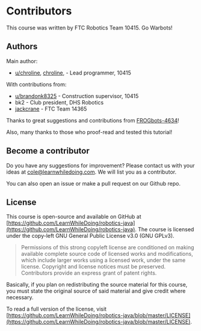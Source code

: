 # Contributors

This course was written by FTC Robotics Team 10415. Go Warbots!

## Authors

Main author:

* [u/chroline](https://www.reddit.com/user/chroline),  [chroline](https://github.com/chroline),  - Lead programmer, 10415

With contributions from:

* [u/brandonk8325](https://www.reddit.com/user/brandonk8325) - Construction supervisor, 10415
* bk2 - Club president, DHS Robotics
* [jackcrane](https://github.com/jackcrane) - FTC Team 14365

Thanks to great suggestions and contributions from [FROGbots-4634](https://github.com/FROGbots-4634)!

Also, many thanks to those who proof-read and tested this tutorial!

## Become a contributor

Do you have any suggestions for improvement? Please contact us with your ideas at [cole@learnwhiledoing.com](mailto:cole@learnwhiledoing.com). We will list you as a contributor.

You can also open an issue or make a pull request on our Github repo.

## License

This course is open-source and available on GitHub at [https://github.com/LearnWhileDoing/robotics-java](https://github.com/LearnWhileDoing/robotics-java). The course is licensed under the copy-left GNU General Public License v3.0 \(GNU GPLv3\). 

> Permissions of this strong copyleft license are conditioned on making available complete source code of licensed works and modifications, which include larger works using a licensed work, under the same license. Copyright and license notices must be preserved. Contributors provide an express grant of patent rights.

Basically, if you plan on redistributing the source material for this course, you must state the original source of said material and give credit where necessary.

To read a full version of the license, visit [https://github.com/LearnWhileDoing/robotics-java/blob/master/LICENSE](https://github.com/LearnWhileDoing/robotics-java/blob/master/LICENSE).


